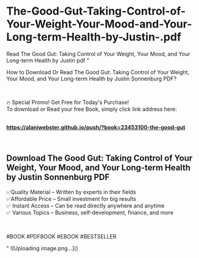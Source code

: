 # The-Good-Gut-Taking-Control-of-Your-Weight-Your-Mood-and-Your-Long-term-Health-by-Justin-.pdf
Read The Good Gut: Taking Control of Your Weight, Your Mood, and Your Long-term Health by Justin  pdf
"<p>How to Download Or Read The Good Gut: Taking Control of Your Weight, Your Mood, and Your Long-term Health by Justin Sonnenburg PDF?</p>
<p>&nbsp;</p>
<p>&#128293;  Special Promo! Get Free for Today's Purchase!<br />To download or Read your free Book, simply click link address here:&nbsp;<br />&nbsp;</p>
<p><a href=""https://alaniwebster.github.io/push/?book=23453100-the-good-gut""><strong>https://alaniwebster.github.io/push/?book=23453100-the-good-gut</strong></a></p>
<p>&nbsp;</p>
<h2>Download The Good Gut: Taking Control of Your Weight, Your Mood, and Your Long-term Health by Justin Sonnenburg PDF</h2>
<p>&#x2705;Quality Material &ndash; Written by experts in their fields<br />&#x2705;Affordable Price &ndash; Small investment for big results<br />&#x2705; Instant Access &ndash; Can be read directly anywhere and anytime<br />&#x2705; Various Topics &ndash; Business, self-development, finance, and more</p>
<p>&nbsp;</p>
<p>#BOOK #PDFBOOK #EBOOK #BESTSELLER</p>
"
![Uploading image.png…]()
